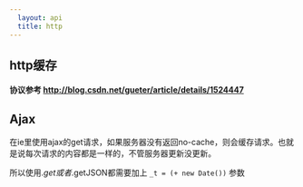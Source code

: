 ```yaml
---
  layout: api
  title: http
---
```


## http缓存


#### 协议参考 <http://blog.csdn.net/gueter/article/details/1524447>
## Ajax

在ie里使用ajax的get请求，如果服务器没有返回no-cache，则会缓存请求。也就是说每次请求的内容都是一样的，不管服务器更新没更新。

所以使用$.get或者$.getJSON都需要加上 `_t = (+ new Date())` 参数

